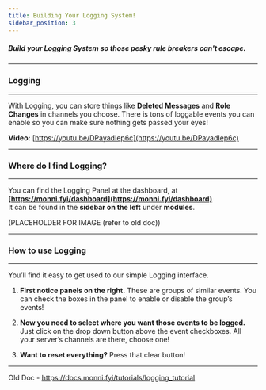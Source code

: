 ```yaml
---
title: Building Your Logging System!
sidebar_position: 3
---
```

##### Build your Logging System so those pesky rule breakers can't escape.
***
### Logging
***
With Logging, you can store things like **Deleted Messages** and **Role Changes** in channels you choose. There is tons of loggable events you can enable so you can make sure nothing gets passed your eyes!

**Video:** [https://youtu.be/DPayadIep6c](https://youtu.be/DPayadIep6c)
***
### Where do I find Logging?
---
You can find the Logging Panel at the dashboard, at **[https://monni.fyi/dashboard](https://monni.fyi/dashboard)**  
It can be found in the **sidebar on the left** under **modules**.

(PLACEHOLDER FOR IMAGE (refer to old doc))
***
### How to use Logging
---

You’ll find it easy to get used to our simple Logging interface.

1. **First notice panels on the right.** These are groups of similar events. You can check the boxes in the panel to enable or disable the group’s events!

2. **Now you need to select where you want those events to be logged.** Just click on the drop down button above the event checkboxes. All your server’s channels are there, choose one!

3. **Want to reset everything?** Press that clear button!

***

Old Doc - 
https://docs.monni.fyi/tutorials/logging_tutorial
